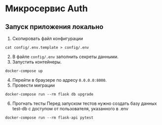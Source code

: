 # Микросервис Auth

## Запуск приложения локально
1. Скопировать файл конфигурации
```shell
cat config/.env.template > config/.env
````
2. В файле `config/.env` заполнить секреты данными.
3. Запустить контейнеры.
```shell
docker-compose up
```
4. Перейти в браузере по адресу `0.0.0.0:8000`.
5. Провести миграции
```shell
docker-compose run --rm flask db upgrade
```
6. Прогнать тесты
Перед запуском тестов нужно создать базу данных test-db с доступом от пользователя, указанного в .env
```shell
docker-compose run --rm flask-api pytest
```

